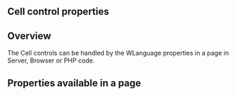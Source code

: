 
## Cell control properties
			



<a name="NOTE1"></a>
<a name="NOTE1_1"></a>


## Overview
<a name="overview_ELTTEXTE000085"></a>
The Cell controls can be handled by the WLanguage properties in a page in Server, Browser or PHP code.





## Properties available in a page
<a name="properties_available_page_ELTTEXTE000109"></a>

